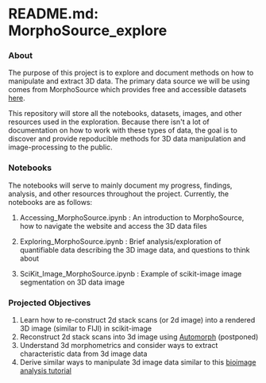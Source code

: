 # README.md: MorphoSource_explore

### About

The purpose of this project is to explore and document methods on how to manipulate and extract 3D data. The primary data source we will be using comes from MorphoSource which provides free and accessible datasets [here](https://www.morphosource.org).

This repository will store all the notebooks, datasets, images, and other resources used in the exploration. Because there isn't a lot of documentation on how to work with these types of data, the goal is to discover and provide repoducible methods for 3D data manipulation and image-processing to the public. 


### Notebooks

The notebooks will serve to mainly document my progress, findings, analysis, and other resources throughout the project. Currently, the notebooks are as follows: 

1. Accessing_MorphoSource.ipynb : An introduction to MorphoSource, how to navigate the website and access the 3D data files

2. Exploring_MorphoSource.ipynb : Brief analysis/exploration of quantifiable data describing the 3D image data, and questions to think about 

3. SciKit_Image_MorphoSource.ipynb : Example of scikit-image image segmentation on 3D data image


### Projected Objectives

1. Learn how to re-construct 2d stack scans (or 2d image) into a rendered 3D image (similar to FIJI) in scikit-image
2. Reconstruct 2d stack scans into 3d image using [Automorph](https://github.com/HullLab/AutoMorph) (postponed)
3. Understand 3d morphometrics and consider ways to extract characteristic data from 3d image data
4. Derive similar ways to manipulate 3d image data similar to this [bioimage analysis tutorial](https://github.com/WhoIsJack/python-bioimage-analysis-tutorial)
